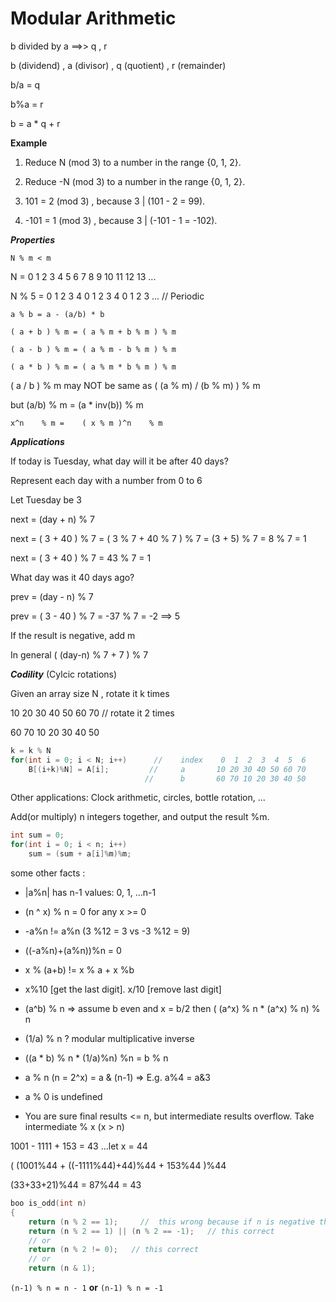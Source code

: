 # Modular Arithmetic

b divided by a ==>> q , r

b (dividend) , a (divisor) , q (quotient) , r (remainder)

b/a = q

b%a = r

b = a * q + r   


**Example**

1) Reduce N (mod 3) to a number in the range {0, 1, 2}.

2) Reduce -N (mod 3) to a number in the range {0, 1, 2}.

3) 101 = 2 (mod 3) , because 3 | (101 - 2 = 99).

4) -101 = 1 (mod 3) , because 3 | (-101 - 1 = -102).

_**Properties**_

`N % m < m`

N     =    0 1 2 3 4 5 6 7 8 9 10 11 12 13 ...

N % 5  =   0 1 2 3 4 0 1 2 3 4 0  1  2  3  ...   //   Periodic


`a % b = a - (a/b) * b`

`( a + b ) % m = ( a % m + b % m ) % m`

`( a - b ) % m = ( a % m - b % m ) % m`

`( a * b ) % m = ( a % m * b % m ) % m`

( a / b ) % m may NOT be same as ( (a % m) / (b % m) ) % m

but (a/b) % m = (a * inv(b)) % m

 `x^n    % m =    ( x % m )^n    % m`


_**Applications**_

If today is Tuesday, what day will it be after 40 days?

Represent each day with a number from 0 to 6

Let Tuesday be 3

next = (day + n) % 7

next = ( 3 + 40 ) % 7 = ( 3 % 7 + 40 % 7 ) % 7 = (3 + 5) % 7 = 8 % 7 = 1

next = ( 3 + 40 ) % 7 = 43 % 7 = 1


What day was it 40 days ago?

prev = (day - n) % 7

prev = ( 3 - 40 ) % 7 = -37 % 7 = -2 ==> 5

If the result is negative, add m

In general ( (day-n) % 7 + 7 ) % 7

_**Codility**_ (Cylcic rotations)

Given an array size N , rotate it k times

10 20 30 40 50 60 70   // rotate it 2 times

60 70 10 20 30 40 50

```cpp
k = k % N
for(int i = 0; i < N; i++)      //    index    0  1  2  3  4  5  6 
    B[(i+k)%N] = A[i];         //     a       10 20 30 40 50 60 70
                              //      b       60 70 10 20 30 40 50
```
Other applications: Clock arithmetic, circles, bottle rotation, ...


Add(or multiply) n integers together, and output the result %m.
```cpp
int sum = 0;
for(int i = 0; i < n; i++)
    sum = (sum + a[i]%m)%m;
```

some other facts : 

- |a%n| has n-1 values: 0, 1, ...n-1

- (n ^ x) % n = 0 for any x >= 0

- -a%n != a%n (3 %12 = 3 vs -3 %12 = 9)

- ((-a%n)+(a%n))%n = 0

- x % (a+b) != x % a + x %b

- x%10 [get the last digit]. x/10 [remove last digit]

- (a^b) % n => assume b even and x = b/2 then ( (a^x) % n * (a^x) % n) % n
     
- (1/a) % n ? modular multiplicative inverse

- ((a * b) % n * (1/a)%n) %n = b % n

- a % n (n = 2^x) = a & (n-1) => E.g. a%4 = a&3

- a % 0 is undefined

- You are sure final results <= n, but intermediate results
overflow. Take intermediate % x (x > n)

1001 - 1111 + 153 = 43 ...let x = 44

( (1001%44 + ((-1111%44)+44)%44 + 153%44 )%44

(33+33+21)%44 = 87%44 = 43
```cpp
boo is_odd(int n)
{
    return (n % 2 == 1);     //  this wrong because if n is negative then n % 2 = -1 where n = -3
    return (n % 2 == 1) || (n % 2 == -1);   // this correct
    // or
    return (n % 2 != 0);   // this correct
    // or
    return (n & 1);
```
`(n-1) % n = n - 1` **or** `(n-1) % n = -1`	
